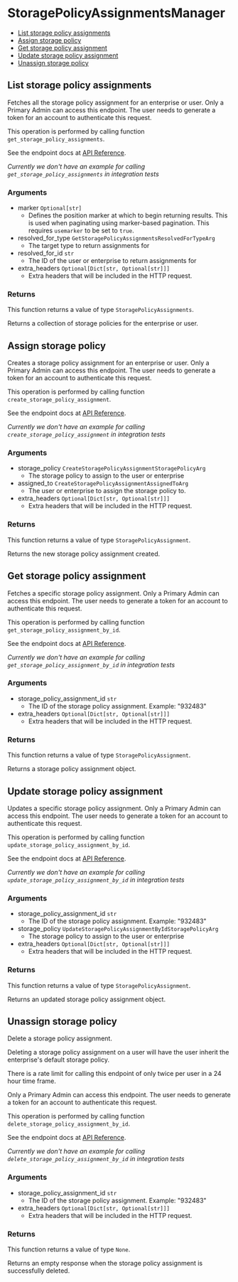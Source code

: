 # StoragePolicyAssignmentsManager


- [List storage policy assignments](#list-storage-policy-assignments)
- [Assign storage policy](#assign-storage-policy)
- [Get storage policy assignment](#get-storage-policy-assignment)
- [Update storage policy assignment](#update-storage-policy-assignment)
- [Unassign storage policy](#unassign-storage-policy)

## List storage policy assignments

Fetches all the storage policy assignment for an enterprise or user.
Only a Primary Admin can access this endpoint. The user
needs to generate a token for an account to authenticate this request.

This operation is performed by calling function `get_storage_policy_assignments`.

See the endpoint docs at
[API Reference](https://developer.box.com/reference/get-storage-policy-assignments/).

*Currently we don't have an example for calling `get_storage_policy_assignments` in integration tests*

### Arguments

- marker `Optional[str]`
  - Defines the position marker at which to begin returning results. This is used when paginating using marker-based pagination.  This requires `usemarker` to be set to `true`.
- resolved_for_type `GetStoragePolicyAssignmentsResolvedForTypeArg`
  - The target type to return assignments for
- resolved_for_id `str`
  - The ID of the user or enterprise to return assignments for
- extra_headers `Optional[Dict[str, Optional[str]]]`
  - Extra headers that will be included in the HTTP request.


### Returns

This function returns a value of type `StoragePolicyAssignments`.

Returns a collection of storage policies for
the enterprise or user.


## Assign storage policy

Creates a storage policy assignment for an enterprise or user.
Only a Primary Admin can access this endpoint. The user
needs to generate a token for an account to authenticate this request.

This operation is performed by calling function `create_storage_policy_assignment`.

See the endpoint docs at
[API Reference](https://developer.box.com/reference/post-storage-policy-assignments/).

*Currently we don't have an example for calling `create_storage_policy_assignment` in integration tests*

### Arguments

- storage_policy `CreateStoragePolicyAssignmentStoragePolicyArg`
  - The storage policy to assign to the user or enterprise
- assigned_to `CreateStoragePolicyAssignmentAssignedToArg`
  - The user or enterprise to assign the storage policy to.
- extra_headers `Optional[Dict[str, Optional[str]]]`
  - Extra headers that will be included in the HTTP request.


### Returns

This function returns a value of type `StoragePolicyAssignment`.

Returns the new storage policy assignment created.


## Get storage policy assignment

Fetches a specific storage policy assignment. Only a Primary Admin can access this endpoint. The user needs to generate a token for an account to authenticate this request.

This operation is performed by calling function `get_storage_policy_assignment_by_id`.

See the endpoint docs at
[API Reference](https://developer.box.com/reference/get-storage-policy-assignments-id/).

*Currently we don't have an example for calling `get_storage_policy_assignment_by_id` in integration tests*

### Arguments

- storage_policy_assignment_id `str`
  - The ID of the storage policy assignment. Example: "932483"
- extra_headers `Optional[Dict[str, Optional[str]]]`
  - Extra headers that will be included in the HTTP request.


### Returns

This function returns a value of type `StoragePolicyAssignment`.

Returns a storage policy assignment object.


## Update storage policy assignment

Updates a specific storage policy assignment. Only a Primary Admin can access this endpoint. The user needs to generate a token for an account to authenticate this request.

This operation is performed by calling function `update_storage_policy_assignment_by_id`.

See the endpoint docs at
[API Reference](https://developer.box.com/reference/put-storage-policy-assignments-id/).

*Currently we don't have an example for calling `update_storage_policy_assignment_by_id` in integration tests*

### Arguments

- storage_policy_assignment_id `str`
  - The ID of the storage policy assignment. Example: "932483"
- storage_policy `UpdateStoragePolicyAssignmentByIdStoragePolicyArg`
  - The storage policy to assign to the user or enterprise
- extra_headers `Optional[Dict[str, Optional[str]]]`
  - Extra headers that will be included in the HTTP request.


### Returns

This function returns a value of type `StoragePolicyAssignment`.

Returns an updated storage policy assignment object.


## Unassign storage policy

Delete a storage policy assignment.

Deleting a storage policy assignment on a user
will have the user inherit the enterprise's default
storage policy.

There is a rate limit for calling this endpoint of only
twice per user in a 24 hour time frame.

Only a Primary Admin can access this endpoint. The user
needs to generate a token for an account to authenticate this request.

This operation is performed by calling function `delete_storage_policy_assignment_by_id`.

See the endpoint docs at
[API Reference](https://developer.box.com/reference/delete-storage-policy-assignments-id/).

*Currently we don't have an example for calling `delete_storage_policy_assignment_by_id` in integration tests*

### Arguments

- storage_policy_assignment_id `str`
  - The ID of the storage policy assignment. Example: "932483"
- extra_headers `Optional[Dict[str, Optional[str]]]`
  - Extra headers that will be included in the HTTP request.


### Returns

This function returns a value of type `None`.

Returns an empty response when the storage policy
assignment is successfully deleted.


